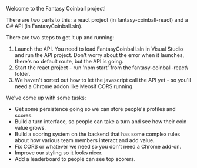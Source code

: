Welcome to the Fantasy Coinball project!

There are two parts to this: a react project (in fantasy-coinball-react\) and a C# API (in FantasyCoinball.sln).

There are two steps to get it up and running:
1. Launch the API. You need to load FantasyCoinball.sln in Visual Studio and run the API project.
Don't worry about the error when it launches, there's no default route, but the API is going.
2. Start the react project - run 'npm start' from the fantasy-coinball-react\ folder.
3. We haven't sorted out how to let the javascript call the API yet - so you'll need a Chrome addon like Meosif CORS running.

We've come up with some tasks:
- Get some persistence going so we can store people's profiles and scores.
- Build a turn interface, so people can take a turn and see how their coin value grows.
- Build a scoring system on the backend that has some complex rules about how various team members interact and add value.
- Fix CORS or whatever we need so you don't need a Chrome add-on.
- Improve our styling so it looks nicer.
- Add a leaderboard to people can see top scorers.
